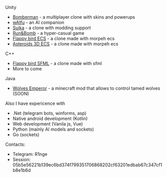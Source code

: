 Unity  
- [Bomberman](https://github.com/R1nge/BomberMan) - a multiplayer clone with skins and powerups  
- [wAIfu](https://github.com/R1nge/OpenWaifu) - an AI companion  
- [Suika](https://github.com/R1nge/Suika) - a clone with modding support  
- [Run&Bomb](https://github.com/R1nge/RunAndBomb) - a hyper-casual game  
- [Flappy bird ECS](https://github.com/R1nge/MorpehECS_FlappyBird) - a clone made with morpeh ecs  
- [Asteroids 3D ECS](https://github.com/R1nge/MorpehECS_3D_Asteroids) - a clone made with morpeh ecs  

C++  
- [Flappy bird SFML](https://github.com/R1nge/FlappyBird_SFML) - a clone made with sfml  
- More to come

Java
- [Wolves Emperor](https://github.com/R1nge/Wolves-Emperor) - a minecraft mod that allows to control tamed wolves (SOON)

Also I have expericence with
- .Net (telegram bots, winforms, asp)  
- Native android development (Kotlin)  
- Web development (Vanila js, Vue)  
- Python (mainly AI models and sockets)  
- Go (sockets)  

Contacts:
- Telegram: R1nge  
- Session: 05b5e56221b139ec6bd374f799351706868202cf63201edbab67c347cf1b8e1b6d
